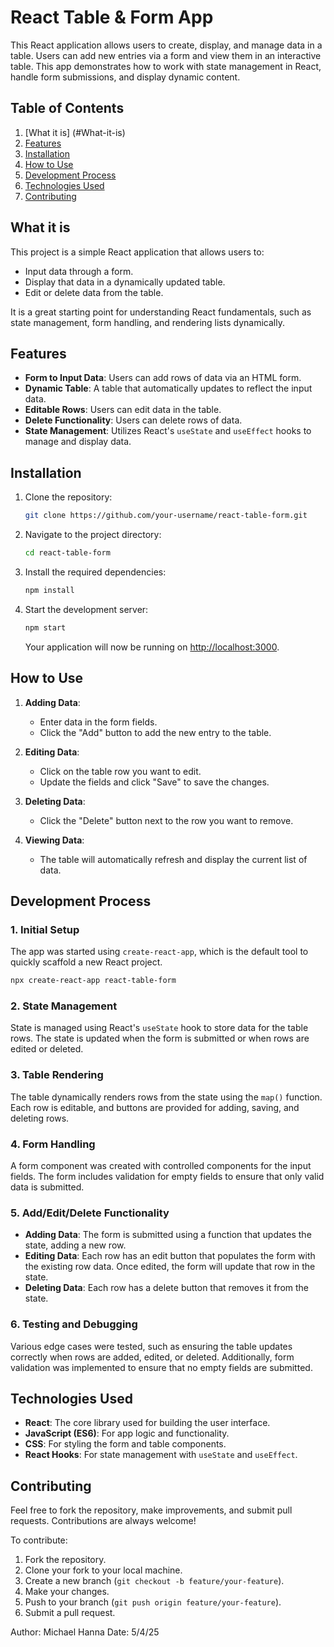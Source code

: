 

# React Table & Form App

This React application allows users to create, display, and manage data in a table. Users can add new entries via a form and view them in an interactive table. This app demonstrates how to work with state management in React, handle form submissions, and display dynamic content.

## Table of Contents

1. [What it is] (#What-it-is)
2. [Features](#features)
3. [Installation](#installation)
4. [How to Use](#how-to-use)
5. [Development Process](#development-process)
6. [Technologies Used](#technologies-used)
7. [Contributing](#contributing)

## What it is

This project is a simple React application that allows users to:

* Input data through a form.
* Display that data in a dynamically updated table.
* Edit or delete data from the table.

It is a great starting point for understanding React fundamentals, such as state management, form handling, and rendering lists dynamically.

## Features

* **Form to Input Data**: Users can add rows of data via an HTML form.
* **Dynamic Table**: A table that automatically updates to reflect the input data.
* **Editable Rows**: Users can edit data in the table.
* **Delete Functionality**: Users can delete rows of data.
* **State Management**: Utilizes React's `useState` and `useEffect` hooks to manage and display data.

## Installation

1. Clone the repository:

   ```bash
   git clone https://github.com/your-username/react-table-form.git
   ```

2. Navigate to the project directory:

   ```bash
   cd react-table-form
   ```

3. Install the required dependencies:

   ```bash
   npm install
   ```

4. Start the development server:

   ```bash
   npm start
   ```

   Your application will now be running on [http://localhost:3000](http://localhost:3000).

## How to Use

1. **Adding Data**:

   * Enter data in the form fields.
   * Click the "Add" button to add the new entry to the table.

2. **Editing Data**:

   * Click on the table row you want to edit.
   * Update the fields and click "Save" to save the changes.

3. **Deleting Data**:

   * Click the "Delete" button next to the row you want to remove.

4. **Viewing Data**:

   * The table will automatically refresh and display the current list of data.

## Development Process

### 1. Initial Setup

The app was started using `create-react-app`, which is the default tool to quickly scaffold a new React project.

```bash
npx create-react-app react-table-form
```

### 2. State Management

State is managed using React's `useState` hook to store data for the table rows. The state is updated when the form is submitted or when rows are edited or deleted.

### 3. Table Rendering

The table dynamically renders rows from the state using the `map()` function. Each row is editable, and buttons are provided for adding, saving, and deleting rows.

### 4. Form Handling

A form component was created with controlled components for the input fields. The form includes validation for empty fields to ensure that only valid data is submitted.

### 5. Add/Edit/Delete Functionality

* **Adding Data**: The form is submitted using a function that updates the state, adding a new row.
* **Editing Data**: Each row has an edit button that populates the form with the existing row data. Once edited, the form will update that row in the state.
* **Deleting Data**: Each row has a delete button that removes it from the state.

### 6. Testing and Debugging

Various edge cases were tested, such as ensuring the table updates correctly when rows are added, edited, or deleted. Additionally, form validation was implemented to ensure that no empty fields are submitted.

## Technologies Used

* **React**: The core library used for building the user interface.
* **JavaScript (ES6)**: For app logic and functionality.
* **CSS**: For styling the form and table components.
* **React Hooks**: For state management with `useState` and `useEffect`.

## Contributing

Feel free to fork the repository, make improvements, and submit pull requests. Contributions are always welcome!

To contribute:

1. Fork the repository.
2. Clone your fork to your local machine.
3. Create a new branch (`git checkout -b feature/your-feature`).
4. Make your changes.
5. Push to your branch (`git push origin feature/your-feature`).
6. Submit a pull request.

Author: Michael Hanna
Date: 5/4/25
